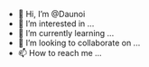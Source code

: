 - 👋 Hi, I’m @Daunoi
- 👀 I’m interested in ...
- 🌱 I’m currently learning ...
- 💞️ I’m looking to collaborate on ...
- 📫 How to reach me ...

<!---
Daunoi/Daunoi is a ✨ special ✨ repository because its `README.md` (this file) appears on your GitHub profile.
You can click the Preview link to take a look at your changes.
--->
